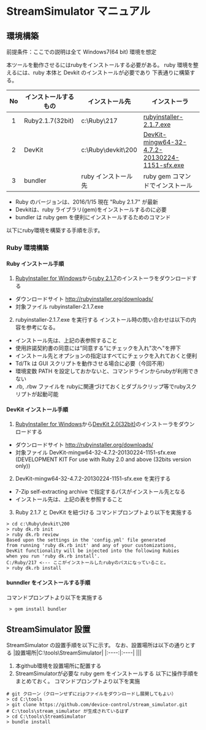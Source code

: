 StreamSimulator マニュアル
===============================

環境構築
-------------------------------
前提条件：ここでの説明は全て Windows7(64 bit) 環境を想定

本ツールを動作させるにはrubyをインストールする必要がある。
ruby 環境を整えるには、ruby 本体と Devkit のインストールが必要であり
下表通りに構築する。

|No|インストールするもの|インストール先|インストーラ|
|:---:| --------------- | --------------- | --------------- |
| 1 | Ruby2.1.7(32bit) | c:\Ruby\217 | [rubyinstaller-2.1.7.exe](http://dl.bintray.com/oneclick/rubyinstaller/rubyinstaller-2.1.7.exe) |
| 2 | DevKit | c:\Ruby\devkit\200 | [DevKit-mingw64-32-4.7.2-20130224-1151-sfx.exe](http://dl.bintray.com/oneclick/rubyinstaller/DevKit-mingw64-32-4.7.2-20130224-1151-sfx.exe) |
| 3 | bundler | ruby インストール先 | ruby gem コマンドでインストール |
* Ruby のバージョンは、2016/1/15 現在 "Ruby 2.1.7" が最新 
* Devkitは、ruby ライブラリ(gem)をインストールするのに必要
* bundler は ruby gem を便利にインストールするためのコマンド

以下にruby環境を構築する手順を示す。

### Ruby 環境構築

#### Ruby インストール手順
1. [RubyInstaller for Windows](http://rubyinstaller.org/)から[ruby 2.1.7](http://dl.bintray.com/oneclick/rubyinstaller/rubyinstaller-2.1.7.exe)のインストーラをダウンロードする
* ダウンロードサイト
http://rubyinstaller.org/downloads/
* 対象ファイル
rubyinstaller-2.1.7.exe
2. rubyinstaller-2.1.7.exe を実行する
インストール時の問い合わせは以下の内容を参考になる。
* インストール先は、上記の表参照すること
* 使用許諾契約書の同意には”同意する”にチェックを入れ"次へ"を押下
* インストール先とオプションの指定はすべてにチェックを入れておくと便利
* Td/Tk は GUI スクリプトを動作させる場合に必要（今回不用）
* 環境変数 PATH を設定しておかないと、コマンドラインからrubyが利用できない
* .rb, .rbw ファイルを rubyに関連づけておくとダブルクリップ等でrubyスクリプトが起動可能

#### DevKit インストール手順
1. [RubyInstaller for Windows](http://rubyinstaller.org/)から[DevKit 2.0(32bit)](http://dl.bintray.com/oneclick/rubyinstaller/DevKit-mingw64-32-4.7.2-20130224-1151-sfx.exe)のインストーラをダウンロードする
* ダウンロードサイト
http://rubyinstaller.org/downloads/
* 対象ファイル
DevKit-mingw64-32-4.7.2-20130224-1151-sfx.exe
(DEVELOPMENT KIT For use with Ruby 2.0 and above (32bits version only))
2. DevKit-mingw64-32-4.7.2-20130224-1151-sfx.exe を実行する
* 7-Zip self-extracting archive で指定するパスがインストール先となる
* インストール先は、上記の表を参照すること
3. Ruby 2.1.7 と DevKit を紐づける
コマンドプロンプトより以下を実施する
```DOS .bat(dos)
> cd c:\Ruby\devkit\200
> ruby dk.rb init
> ruby dk.rb review
Based upon the settings in the 'config.yml' file generated
from running 'ruby dk.rb init' and any of your customizations,
DevKit functionality will be injected into the following Rubies
when you run 'ruby dk.rb install'.
C:/Ruby/217 <--- ここがインストールしたrubyのパスになっていること。
> ruby dk.rb install
```

#### bunndler をインストールする手順
コマンドプロンプトより以下を実施する
```DOS .bat(dos)
 > gem install bundler
```

StreamSimulator 設置
-------------------------------

StreamSimulator の設置手順を以下に示す。
なお、設置場所は以下の通りとする
|設置場所|C:\tools\StreamSimulator|
|:----:|:----|
|||

1. 本github環境を設置場所に配置する
2. StreamSimulatorが必要な ruby gem をインストールする
以下に操作手順をまとめておく。
コマンドプロンプトより以下を実施
```DOS .bat(dos)
# git クローン（クローンせずにzipファイルをダウンロードし展開してもよい）
> cd C:\tools
> git clone https://github.com/device-control/stream_simulator.git
# C:\tools\stream_simulator が生成されているはず 
> cd C:\tools\StreamSimulator
> bundle install 
```


